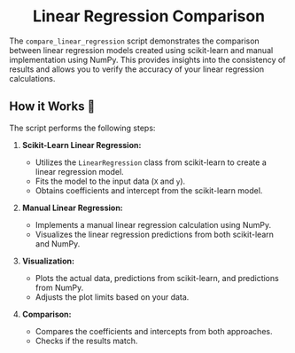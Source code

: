 <h1 align="center">Linear Regression Comparison</h1>

The `compare_linear_regression` script demonstrates the comparison between linear regression models created using scikit-learn and manual implementation using NumPy. This provides insights into the consistency of results and allows you to verify the accuracy of your linear regression calculations.

## How it Works 🤖

The script performs the following steps:

1. **Scikit-Learn Linear Regression:**
   - Utilizes the `LinearRegression` class from scikit-learn to create a linear regression model.
   - Fits the model to the input data (`X` and `y`).
   - Obtains coefficients and intercept from the scikit-learn model.

2. **Manual Linear Regression:**
   - Implements a manual linear regression calculation using NumPy.
   - Visualizes the linear regression predictions from both scikit-learn and NumPy.

3. **Visualization:**
   - Plots the actual data, predictions from scikit-learn, and predictions from NumPy.
   - Adjusts the plot limits based on your data.

4. **Comparison:**
   - Compares the coefficients and intercepts from both approaches.
   - Checks if the results match.

